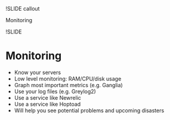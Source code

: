 !SLIDE callout

Monitoring

!SLIDE

# Monitoring

* Know your servers
* Low level monitoring: RAM/CPU/disk usage
* Graph most important metrics (e.g. Ganglia)
* Use your log files (e.g. Greylog2)
* Use a service like Newrelic
* Use a service like Hoptoad
* Will help you see potential problems and upcoming disasters
